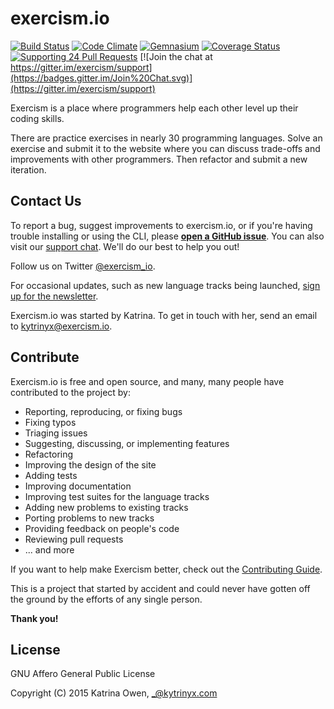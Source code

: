 # exercism.io
[![Build Status](https://img.shields.io/travis/exercism/exercism.io.svg)](https://travis-ci.org/exercism/exercism.io)
[![Code Climate](https://img.shields.io/codeclimate/github/exercism/exercism.io.svg)](https://codeclimate.com/github/exercism/exercism.io)
[![Gemnasium](https://img.shields.io/gemnasium/exercism/exercism.io.svg)](https://gemnasium.com/exercism/exercism.io)
[![Coverage Status](https://img.shields.io/coveralls/exercism/exercism.io.svg)](https://coveralls.io/r/exercism/exercism.io)
[![Supporting 24 Pull Requests](https://img.shields.io/badge/Supporting-24%20Pull%20Requests-red.svg?style=flat)](http://24pullrequests.com)
[![Join the chat at https://gitter.im/exercism/support](https://badges.gitter.im/Join%20Chat.svg)](https://gitter.im/exercism/support)

Exercism is a place where programmers help each other level up their coding skills.

There are practice exercises in nearly 30 programming languages. Solve an exercise
and submit it to the website where you can discuss trade-offs and improvements with
other programmers. Then refactor and submit a new iteration.

## Contact Us

To report a bug, suggest improvements to exercism.io, or if you're having trouble
installing or using the CLI, please **[open a GitHub
issue](https://github.com/exercism/exercism.io/issues)**. You can also visit our
[support chat](https://gitter.im/exercism/support).
We'll do our best to help you out!

Follow us on Twitter [@exercism_io](https://twitter.com/exercism_io).

For occasional updates, such as new language tracks being launched,
[sign up for the newsletter](https://tinyletter.com/exercism).

Exercism.io was started by Katrina. To get in touch with her, send an email to
[kytrinyx@exercism.io](mailto:kytrinyx@exercism.io).

## Contribute

Exercism.io is free and open source, and many, many people have contributed to
the project by:

* Reporting, reproducing, or fixing bugs
* Fixing typos
* Triaging issues
* Suggesting, discussing, or implementing features
* Refactoring
* Improving the design of the site
* Adding tests
* Improving documentation
* Improving test suites for the language tracks
* Adding new problems to existing tracks
* Porting problems to new tracks
* Providing feedback on people's code
* Reviewing pull requests
* ... and more

If you want to help make Exercism better, check out the
[Contributing Guide](https://github.com/exercism/exercism.io/blob/master/CONTRIBUTING.md).

This is a project that started by accident and could never have gotten off the
ground by the efforts of any single person.

**Thank you!**

## License

GNU Affero General Public License

Copyright (C) 2015 Katrina Owen, _@kytrinyx.com
